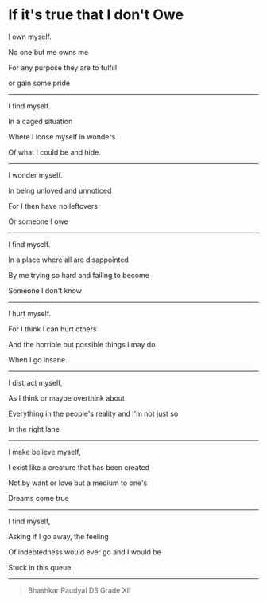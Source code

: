 
# If it's true that I don't Owe
I own myself.

No one but me owns me

For any purpose they are to fulfill

or gain some pride

---

I find myself.

In a caged situation

Where I loose myself in wonders

Of what I could be and hide.

---

I wonder myself.

In being unloved and unnoticed

For I then have no leftovers

Or someone I owe

---

I find myself.

In a place where all are disappointed

By me trying so hard and failing to become

Someone I don't know

---

I hurt myself.

For I think I can hurt others

And the horrible but possible things I may do

When I go insane.

---

I distract myself,

As I think or maybe overthink about

Everything in the people's reality and I'm not just so

In the right lane

---

I make believe myself,

I exist like a creature that has been created

Not by want or love but a medium to one's

Dreams come true

---

I find myself,

Asking if I go away, the feeling

Of indebtedness would ever go and I would be

Stuck in this queue.

---

> Bhashkar Paudyal D3 Grade XII
